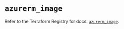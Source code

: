 # `azurerm_image`

Refer to the Terraform Registry for docs: [`azurerm_image`](https://registry.terraform.io/providers/hashicorp/azurerm/4.24.0/docs/resources/image).
